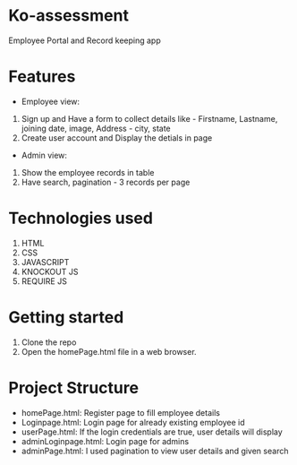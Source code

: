 # Ko-assessment
Employee Portal and Record keeping app

# Features
- Employee view: 
1. Sign up and Have a form to collect details like - Firstname, Lastname, joining date, image, Address - city, state
2. Create user account and Display the detials in page

- Admin view: 
1. Show the employee records in table
2. Have search, pagination - 3 records per page

# Technologies used
1. HTML
2. CSS
3. JAVASCRIPT
4. KNOCKOUT JS
5. REQUIRE JS

# Getting started
1. Clone the repo
2. Open the homePage.html file in a web browser.

# Project Structure
- homePage.html: Register page to fill employee details
-  Loginpage.html: Login page for already existing employee id
-  userPage.html: If the login credentials are true, user details will display
-  adminLoginpage.html: Login page for admins
-  adminPage.html: I used pagination to view user details and given search
